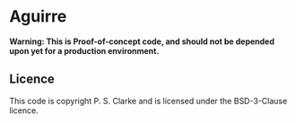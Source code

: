 
# Aguirre

**Warning: This is Proof-of-concept code,
and should not be depended upon yet for a production environment.**

## Licence

This code is copyright P. S. Clarke and is licensed under
the BSD-3-Clause licence.
